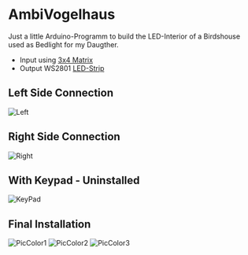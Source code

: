 # AmbiVogelhaus
Just a little Arduino-Programm to build the LED-Interior of a Birdshouse used as Bedlight for my Daugther.

- Input using [3x4 Matrix](https://www.adafruit.com/product/419)
- Output WS2801 [LED-Strip](https://www.adafruit.com/product/322)

## Left Side Connection
![Left](pics/Left.jpg)
## Right Side Connection
![Right](pics/Right.jpg)
## With Keypad - Uninstalled
![KeyPad](pics/Keypad.jpg)
## Final Installation
![PicColor1](pics/Color1.jpg)
![PicColor2](pics/Color2.jpg)
![PicColor3](pics/Color3.jpg)
